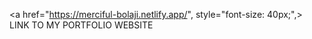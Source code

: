 <a href="https://merciful-bolaji.netlify.app/", style="font-size: 40px;",> LINK TO MY PORTFOLIO WEBSITE </a>

